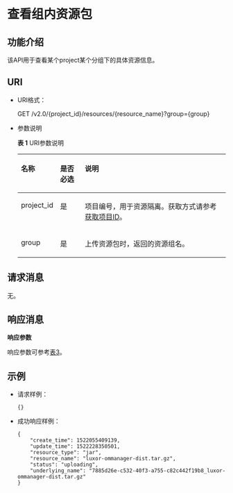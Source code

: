 # 查看组内资源包<a name="dli_02_0172"></a>

## 功能介绍<a name="zh-cn_topic_0142813188_zh-cn_topic_0102902530_s1f0e4fd3d502405199f36f78e68721aa"></a>

该API用于查看某个project某个分组下的具体资源信息。

## URI<a name="zh-cn_topic_0142813188_zh-cn_topic_0102902530_s9e1b8ec5b57c422a942b19835da7d66e"></a>

-   URI格式：

    GET /v2.0/\{project\_id\}/resources/\{resource\_name\}?group=\{group\}

-   参数说明

    **表 1**  URI参数说明

    <a name="zh-cn_topic_0142813188_zh-cn_topic_0102902530_zh-cn_topic_0069077803_table60779388"></a>
    <table><thead align="left"><tr id="zh-cn_topic_0142813188_zh-cn_topic_0102902530_zh-cn_topic_0069077803_row61411666"><th class="cellrowborder" valign="top" width="12.94%" id="mcps1.2.4.1.1"><p id="zh-cn_topic_0142813188_zh-cn_topic_0102902530_a420a62a594f9410eaea229ffc8037a61"><a name="zh-cn_topic_0142813188_zh-cn_topic_0102902530_a420a62a594f9410eaea229ffc8037a61"></a><a name="zh-cn_topic_0142813188_zh-cn_topic_0102902530_a420a62a594f9410eaea229ffc8037a61"></a>名称</p>
    </th>
    <th class="cellrowborder" valign="top" width="12.31%" id="mcps1.2.4.1.2"><p id="zh-cn_topic_0142813188_zh-cn_topic_0102902530_zh-cn_topic_0069077803_p873025824211"><a name="zh-cn_topic_0142813188_zh-cn_topic_0102902530_zh-cn_topic_0069077803_p873025824211"></a><a name="zh-cn_topic_0142813188_zh-cn_topic_0102902530_zh-cn_topic_0069077803_p873025824211"></a>是否必选</p>
    </th>
    <th class="cellrowborder" valign="top" width="74.75%" id="mcps1.2.4.1.3"><p id="zh-cn_topic_0142813188_zh-cn_topic_0102902530_a692d3cd97b464aed90ba6d841900a4a5"><a name="zh-cn_topic_0142813188_zh-cn_topic_0102902530_a692d3cd97b464aed90ba6d841900a4a5"></a><a name="zh-cn_topic_0142813188_zh-cn_topic_0102902530_a692d3cd97b464aed90ba6d841900a4a5"></a>说明</p>
    </th>
    </tr>
    </thead>
    <tbody><tr id="zh-cn_topic_0142813188_zh-cn_topic_0102902530_zh-cn_topic_0069077803_row48589216"><td class="cellrowborder" valign="top" width="12.94%" headers="mcps1.2.4.1.1 "><p id="zh-cn_topic_0142813188_zh-cn_topic_0102902530_zh-cn_topic_0069077803_p43412436"><a name="zh-cn_topic_0142813188_zh-cn_topic_0102902530_zh-cn_topic_0069077803_p43412436"></a><a name="zh-cn_topic_0142813188_zh-cn_topic_0102902530_zh-cn_topic_0069077803_p43412436"></a>project_id</p>
    </td>
    <td class="cellrowborder" valign="top" width="12.31%" headers="mcps1.2.4.1.2 "><p id="zh-cn_topic_0142813188_zh-cn_topic_0102902530_zh-cn_topic_0069077803_p26746391"><a name="zh-cn_topic_0142813188_zh-cn_topic_0102902530_zh-cn_topic_0069077803_p26746391"></a><a name="zh-cn_topic_0142813188_zh-cn_topic_0102902530_zh-cn_topic_0069077803_p26746391"></a>是</p>
    </td>
    <td class="cellrowborder" valign="top" width="74.75%" headers="mcps1.2.4.1.3 "><p id="p1310472724012"><a name="p1310472724012"></a><a name="p1310472724012"></a>项目编号，用于资源隔离。获取方式请参考<a href="获取项目ID.md">获取项目ID</a>。</p>
    </td>
    </tr>
    <tr id="zh-cn_topic_0142813188_row07248924713"><td class="cellrowborder" valign="top" width="12.94%" headers="mcps1.2.4.1.1 "><p id="zh-cn_topic_0142813188_p172759184711"><a name="zh-cn_topic_0142813188_p172759184711"></a><a name="zh-cn_topic_0142813188_p172759184711"></a>group</p>
    </td>
    <td class="cellrowborder" valign="top" width="12.31%" headers="mcps1.2.4.1.2 "><p id="zh-cn_topic_0142813188_p1572710954716"><a name="zh-cn_topic_0142813188_p1572710954716"></a><a name="zh-cn_topic_0142813188_p1572710954716"></a>是</p>
    </td>
    <td class="cellrowborder" valign="top" width="74.75%" headers="mcps1.2.4.1.3 "><p id="zh-cn_topic_0142813188_p18727394475"><a name="zh-cn_topic_0142813188_p18727394475"></a><a name="zh-cn_topic_0142813188_p18727394475"></a>上传资源包时，返回的资源组名。</p>
    </td>
    </tr>
    </tbody>
    </table>


## 请求消息<a name="zh-cn_topic_0142813188_zh-cn_topic_0102902530_section20458182103"></a>

无。

## 响应消息<a name="zh-cn_topic_0142813188_zh-cn_topic_0102902530_sd1ecb66580054b2ea403be8b2272a2c7"></a>

**响应参数**

响应参数可参考[表3](查询所有资源包.md#zh-cn_topic_0103345070_table111231336220)。

## 示例<a name="zh-cn_topic_0142813188_zh-cn_topic_0102902530_section17446171164041"></a>

-   请求样例：

    ```
    {}
    ```

-   成功响应样例：

    ```
    {
        "create_time": 1522055409139,
        "update_time": 1522228350501,
        "resource_type": "jar",
        "resource_name": "luxor-ommanager-dist.tar.gz",
        "status": "uploading",
        "underlying_name": "7885d26e-c532-40f3-a755-c82c442f19b8_luxor-ommanager-dist.tar.gz"
    }
    ```


